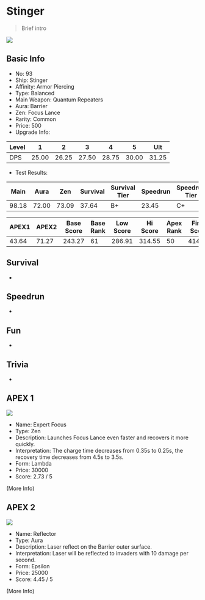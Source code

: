 # Stinger

> Brief intro

<img src="/ships/ship_93.png" style={{zoom:1}}/>

## Basic Info

- No: 93
- Ship: Stinger
- Affinity: Armor Piercing
- Type: Balanced
- Main Weapon: Quantum Repeaters
- Aura: Barrier
- Zen: Focus Lance
- Rarity: Common
- Price: 500
- Upgrade Info: 

| Level | 1 | 2 | 3 | 4 | 5 | Ult |
|--|--|--|--|--|--|--|
| DPS | 25.00 | 26.25 | 27.50 | 28.75 | 30.00 | 31.25 |

- Test Results: 

| Main | Aura | Zen | Survival | Survival Tier | Speedrun | Speedrun Tier | Fun | Fun Tier |
|--|--|--|--|--|--|--|--|--|
| 98.18 | 72.00 | 73.09 | 37.64 | B+ | 23.45 | C+ | 39.27 | A- |

| APEX1 | APEX2 | Base Score | Base Rank | Low Score | Hi Score | Apex Rank | Final Score | FinalRank |
|--|--|--|--|--|--|--|--|--|
| 43.64 | 71.27 | 243.27 | 61 | 286.91 | 314.55 | 50 | 414.91 | 51 |

## Survival

-

## Speedrun

-

## Fun

-

## Trivia

-

## APEX 1

<img src="/ships/ship_93_apex_1.png" style={{zoom:1}}/>

- Name: Expert Focus
- Type: Zen
- Description: Launches Focus Lance even faster and recovers it more quickly.
- Interpretation: The charge time decreases from 0.35s to 0.25s, the recovery time decreases from 4.5s to 3.5s.
- Form: Lambda
- Price: 30000
- Score: 2.73 / 5

(More Info)

## APEX 2

<img src="/ships/ship_93_apex_2.png" style={{zoom:1}}/>

- Name: Reflector
- Type: Aura
- Description: Laser reflect on the Barrier outer surface.
- Interpretation: Laser will be reflected to invaders with 10 damage per second.
- Form: Epsilon
- Price: 25000
- Score: 4.45 / 5

(More Info)
